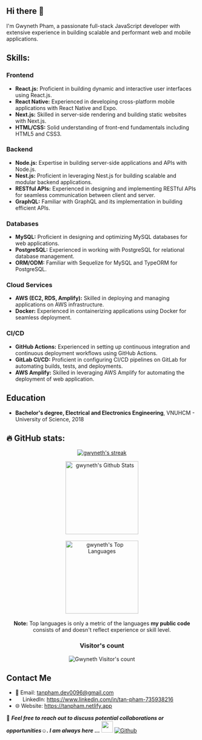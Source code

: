 
## Hi there 👋

I'm Gwyneth Pham, a passionate full-stack JavaScript developer with extensive experience in building scalable and performant web and mobile applications. 

## Skills: 

### Frontend
- **React.js:** Proficient in building dynamic and interactive user interfaces using React.js.
- **React Native:** Experienced in developing cross-platform mobile applications with React Native and Expo.
- **Next.js:** Skilled in server-side rendering and building static websites with Next.js.
- **HTML/CSS:** Solid understanding of front-end fundamentals including HTML5 and CSS3.

### Backend
- **Node.js:** Expertise in building server-side applications and APIs with Node.js.
- **Nest.js:** Proficient in leveraging Nest.js for building scalable and modular backend applications.
- **RESTful APIs:** Experienced in designing and implementing RESTful APIs for seamless communication between client and server.
- **GraphQL:** Familiar with GraphQL and its implementation in building efficient APIs.

### Databases
- **MySQL:** Proficient in designing and optimizing MySQL databases for web applications.
- **PostgreSQL:** Experienced in working with PostgreSQL for relational database management.
- **ORM/ODM:** Familiar with Sequelize for MySQL and TypeORM for PostgreSQL.

### Cloud Services
- **AWS (EC2, RDS, Amplify):** Skilled in deploying and managing applications on AWS infrastructure.
- **Docker:** Experienced in containerizing applications using Docker for seamless deployment.

### CI/CD
- **GitHub Actions:** Experienced in setting up continuous integration and continuous deployment workflows using GitHub Actions.
- **GitLab CI/CD:** Proficient in configuring CI/CD pipelines on GitLab for automating builds, tests, and deployments.
- **AWS Amplify:** Skilled in leveraging AWS Amplify for automating the deployment of web application.


## Education

- **Bachelor's degree, Electrical and Electronics Engineering**, VNUHCM - University of Science, 2018


## 🔥 GitHub stats:
<!-- GitHub Readme Streak Stats -->
<!-- Ref: https://github.com/anuraghazra/github-readme-stats -->

<p align="center">
  <a href="https://github.com/gwynethpham">
    <img title="GitHub Stats" alt="gwyneth's streak" src="https://streak-stats.demolab.com/?user=gwynethpham&layout=compact&theme=react&hide_border=true&bg_color=1F222E&title_color=F85D7F&icon_color=F8D866"/>
  </a>
</p>

<p align="center">
  <a href="https://github.com/gwynethpham"><img alt="gwyneth's Github Stats" src="https://github-readme-stats.vercel.app/api?username=gwynethpham&show_icons=true&include_all_commits=true&count_private=true&theme=react&hide_border=true&bg_color=1F222E&title_color=F85D7F&rank_icon=github&icon_color=F8D866" height="192px"/></a><br/><br/>
  <a href="https://github.com/gwynethpham"><img alt="gwyneth's Top Languages" src="https://github-readme-stats.vercel.app/api/top-langs/?username=gwynethpham&layout=compact&theme=react&hide_border=true&bg_color=1F222E&title_color=F85D7F&icon_color=F8D866&hide=HTML,Jupyter%20Notebook" height="192px"/></a>
  <br/>
  <br/>
  <b>Note:</b> Top languages is only a metric of the languages <b>my public code</b> consists of and doesn't reflect experience or skill level.
</p>


<h3 align="center">Visitor's count</h3>
<p align="center"><img src="https://profile-counter.glitch.me/{gwynethpham}/count.svg/" alt="Gwyneth Visitor's count" /></p>

## Contact Me
- 📧 Email: tanpham.dev0096@gmail.com
- <img src="https://skillicons.dev/icons?i=linkedin" style="width: 15px; position: relative; top: 2px" /> LinkedIn: https://www.linkedin.com/in/tan-pham-735938216
- 🌐 Website: https://tanpham.netlify.app

📝 ***Feel free to reach out to discuss potential collaborations or opportunities☺️. I am always here ...*** <img src="https://media.giphy.com/media/WUlplcMpOCEmTGBtBW/giphy.gif" width="30">  [![Github](https://img.shields.io/github/followers/gwynethpham?label=Follow%20Me&style=social)](https://github.com/gwynethpham)
<br>
